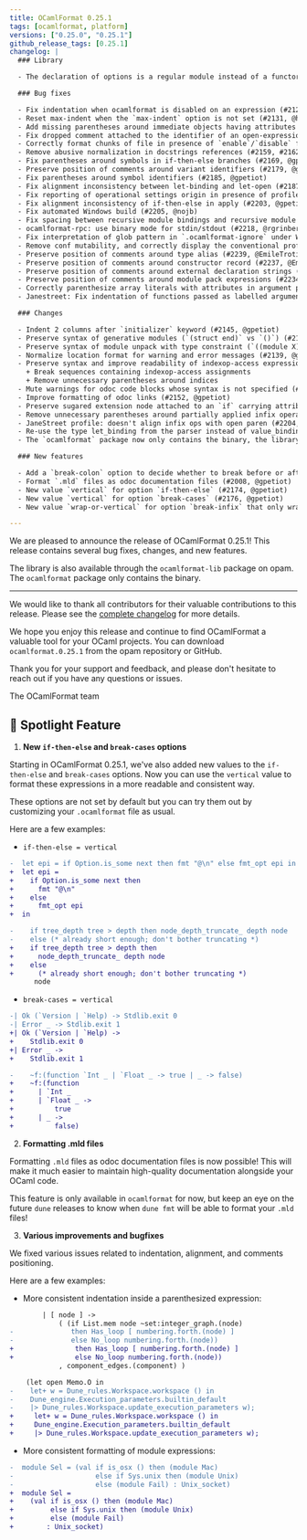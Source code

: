 ```yaml
---
title: OCamlFormat 0.25.1
tags: [ocamlformat, platform]
versions: ["0.25.0", "0.25.1"]
github_release_tags: [0.25.1]
changelog: |
  ### Library

  - The declaration of options is a regular module instead of a functor. (#2193, @EmileTrotignon)

  ### Bug fixes

  - Fix indentation when ocamlformat is disabled on an expression (#2129, @gpetiot)
  - Reset max-indent when the `max-indent` option is not set (#2131, @hhugo, @gpetiot)
  - Add missing parentheses around immediate objects having attributes attached in 4.14 (#2144, @gpetiot)
  - Fix dropped comment attached to the identifier of an open-expression (#2155, @gpetiot)
  - Correctly format chunks of file in presence of `enable`/`disable` floating attributes (#2156, @gpetiot)
  - Remove abusive normalization in docstrings references (#2159, #2162, @EmileTrotignon)
  - Fix parentheses around symbols in if-then-else branches (#2169, @gpetiot)
  - Preserve position of comments around variant identifiers (#2179, @gpetiot)
  - Fix parentheses around symbol identifiers (#2185, @gpetiot)
  - Fix alignment inconsistency between let-binding and let-open (#2187, @gpetiot)
  - Fix reporting of operational settings origin in presence of profiles (#2188, @EmileTrotignon)
  - Fix alignment inconsistency of if-then-else in apply (#2203, @gpetiot)
  - Fix automated Windows build (#2205, @nojb)
  - Fix spacing between recursive module bindings and recursive module declarations (#2217, @gpetiot)
  - ocamlformat-rpc: use binary mode for stdin/stdout (#2218, @rgrinberg)
  - Fix interpretation of glob pattern in `.ocamlformat-ignore` under Windows (#2206, @nojb)
  - Remove conf mutability, and correctly display the conventional profile when using print-config (#2233, @EmileTrotignon)
  - Preserve position of comments around type alias (#2239, @EmileTrotignon)
  - Preserve position of comments around constructor record (#2237, @EmileTrotignon)
  - Preserve position of comments around external declaration strings (#2238, @EmileTrotignon, @gpetiot)
  - Preserve position of comments around module pack expressions (#2234, @EmileTrotignon, @gpetiot)
  - Correctly parenthesize array literals with attributes in argument positions (#2250, @ccasin)
  - Janestreet: Fix indentation of functions passed as labelled argument (#2259, @Julow)

  ### Changes

  - Indent 2 columns after `initializer` keyword (#2145, @gpetiot)
  - Preserve syntax of generative modules (`(struct end)` vs `()`) (#2135, #2146, @trefis, @gpetiot)
  - Preserve syntax of module unpack with type constraint (`((module X) : (module Y))` vs `(module X : Y)`) (#2136, @trefis, @gpetiot)
  - Normalize location format for warning and error messages (#2139, @gpetiot)
  - Preserve syntax and improve readability of indexop-access expressions (#2150, @trefis, @gpetiot)
    + Break sequences containing indexop-access assignments
    + Remove unnecessary parentheses around indices
  - Mute warnings for odoc code blocks whose syntax is not specified (#2151, @gpetiot)
  - Improve formatting of odoc links (#2152, @gpetiot)
  - Preserve sugared extension node attached to an `if` carrying attributes (#2167, @trefis, @gpetiot)
  - Remove unnecessary parentheses around partially applied infix operators with attributes (#2198, @gpetiot)
  - JaneStreet profile: doesn't align infix ops with open paren (#2204, @gpetiot)
  - Re-use the type let_binding from the parser instead of value_binding, improve the spacing of let-bindings regarding of having extension or comments (#2219, @gpetiot)
  - The `ocamlformat` package now only contains the binary, the library is available through the `ocamlformat-lib` package (#2230, @gpetiot)

  ### New features

  - Add a `break-colon` option to decide whether to break before or after the `:` symbol in value binding declarations and type constraints. This behavior is no longer ensured by `ocp-indent-compat`. (#2149, @gpetiot)
  - Format `.mld` files as odoc documentation files (#2008, @gpetiot)
  - New value `vertical` for option `if-then-else` (#2174, @gpetiot)
  - New value `vertical` for option `break-cases` (#2176, @gpetiot)
  - New value `wrap-or-vertical` for option `break-infix` that only wraps high precedence infix ops (#1865, @gpetiot)

---
```


We are pleased to announce the release of OCamlFormat 0.25.1! This release contains several bug fixes, changes, and new features.

The library is also available through the `ocamlformat-lib` package on opam. The `ocamlformat` package only contains the binary.

---

We would like to thank all contributors for their valuable contributions to this release. Please see the [complete changelog](https://github.com/ocaml-ppx/ocamlformat/releases/tag/0.25.0) for more details.

We hope you enjoy this release and continue to find OCamlFormat a valuable tool for your OCaml projects. You can download `ocamlformat.0.25.1` from the opam repository or GitHub.

Thank you for your support and feedback, and please don't hesitate to reach out if you have any questions or issues.

The OCamlFormat team

## 🌟 Spotlight Feature

1. **New `if-then-else` and `break-cases` options**

  Starting in OCamlFormat 0.25.1, we've also added new values to the `if-then-else` and `break-cases` options. Now you can use the `vertical` value to format these expressions in a more readable and consistent way.

  These options are not set by default but you can try them out by customizing your `.ocamlformat` file as usual.

  Here are a few examples:

  - `if-then-else = vertical`
  ```diff
  -  let epi = if Option.is_some next then fmt "@\n" else fmt_opt epi in
  +  let epi =
  +    if Option.is_some next then
  +      fmt "@\n"
  +    else
  +      fmt_opt epi
  +  in
  ```

  ```diff
  -    if tree_depth tree > depth then node_depth_truncate_ depth node
  -    else (* already short enough; don't bother truncating *)
  +    if tree_depth tree > depth then
  +      node_depth_truncate_ depth node
  +    else
  +      (* already short enough; don't bother truncating *)
        node
  ```

  - `break-cases = vertical`

  ```diff
  -| Ok (`Version | `Help) -> Stdlib.exit 0
  -| Error _ -> Stdlib.exit 1
  +| Ok (`Version | `Help) ->
  +    Stdlib.exit 0
  +| Error _ ->
  +    Stdlib.exit 1
  ```

  ```diff
  -    ~f:(function `Int _ | `Float _ -> true | _ -> false)
  +    ~f:(function
  +      | `Int _
  +      | `Float _ ->
  +          true
  +      | _ ->
  +          false)
  ```

2. **Formatting .mld files**

  Formatting `.mld` files as odoc documentation files is now possible! This will make it much easier to maintain high-quality documentation alongside your OCaml code.

  This feature is only available in `ocamlformat` for now, but keep an eye on the future `dune` releases to know when `dune fmt` will be able to format your `.mld` files!


3. **Various improvements and bugfixes**

  We fixed various issues related to indentation, alignment, and comments positioning.

  Here are a few examples:

  - More consistent indentation inside a parenthesized expression:

  ```diff
          | [ node ] ->
              ( (if List.mem node ~set:integer_graph.(node)
  -              then Has_loop [ numbering.forth.(node) ]
  -              else No_loop numbering.forth.(node))
  +               then Has_loop [ numbering.forth.(node) ]
  +               else No_loop numbering.forth.(node))
              , component_edges.(component) )
  ```

  ```diff
      (let open Memo.O in
  -    let+ w = Dune_rules.Workspace.workspace () in
  -    Dune_engine.Execution_parameters.builtin_default
  -    |> Dune_rules.Workspace.update_execution_parameters w);
  +     let+ w = Dune_rules.Workspace.workspace () in
  +     Dune_engine.Execution_parameters.builtin_default
  +     |> Dune_rules.Workspace.update_execution_parameters w);
  ```

  - More consistent formatting of module expressions:

  ```diff
  -  module Sel = (val if is_osx () then (module Mac)
  -                    else if Sys.unix then (module Unix)
  -                    else (module Fail) : Unix_socket)
  +  module Sel =
  +    (val if is_osx () then (module Mac)
  +         else if Sys.unix then (module Unix)
  +         else (module Fail)
  +        : Unix_socket)
  ```
